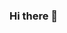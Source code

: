 ### Hi there 👋

<!--
**ObraziumVII/ObraziumVII** is a ✨ _special_ ✨ repository because its `README.md` (this file) appears on your GitHub profile.
![giphy](https://user-images.githubusercontent.com/77483722/134157776-e763fa4d-1273-452f-866e-3a55f471cb42.gif)

Here are some ideas to get you started:

- 🔭 I’m currently working on ...
- 🌱 I’m currently learning ...
- 👯 I’m looking to collaborate on ...
- 🤔 I’m looking for help with ...
- 💬 Ask me about ...
- 📫 How to reach me: ...
- 😄 Pronouns: ...
- ⚡ Fun fact: ...
-->
